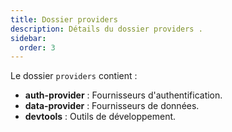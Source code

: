 ```yaml
---
title: Dossier providers
description: Détails du dossier providers .
sidebar:
  order: 3
---
```


Le dossier `providers` contient :
- **auth-provider** : Fournisseurs d'authentification.
- **data-provider** : Fournisseurs de données.
- **devtools** : Outils de développement.


